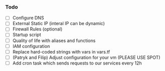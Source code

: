 ### Todo

- [ ] Configure DNS
- [ ] External Static IP (interal IP can be dynamic)
- [ ] Firewall Rules (optional)
- [ ] Startup script
- [ ] Quality of life with aliases and functions
- [ ] IAM configuration
- [ ] Replace hard-coded strings with vars in vars.tf
- [ ] (Patryk and Filip) Adjust configuration for your vm (PLEASE USE SPOT)
- [ ] Add cron task which sends requests to our services every 12h
